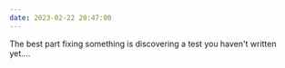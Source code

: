 ```yaml
---
date: 2023-02-22 20:47:00
---
```


The best part fixing something is discovering a test you haven't written yet....
